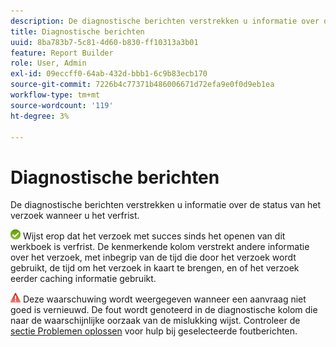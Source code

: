 ```yaml
---
description: De diagnostische berichten verstrekken u informatie over de status van het verzoek wanneer u het verfrist.
title: Diagnostische berichten
uuid: 8ba783b7-5c81-4d60-b830-ff10313a3b01
feature: Report Builder
role: User, Admin
exl-id: 09eccff0-64ab-432d-bbb1-6c9b83ecb170
source-git-commit: 7226b4c77371b486006671d72efa9e0f0d9eb1ea
workflow-type: tm+mt
source-wordcount: '119'
ht-degree: 3%

---
```


# Diagnostische berichten

De diagnostische berichten verstrekken u informatie over de status van het verzoek wanneer u het verfrist.

![icon_notice_success.gif](assets/icon_notice_success.gif) Wijst erop dat het verzoek met succes sinds het openen van dit werkboek is verfrist. De kenmerkende kolom verstrekt andere informatie over het verzoek, met inbegrip van de tijd die door het verzoek wordt gebruikt, de tijd om het verzoek in kaart te brengen, en of het verzoek eerder caching informatie gebruikt.

![icon_notice_warn.gif](assets/icon_notice_warn.gif) Deze waarschuwing wordt weergegeven wanneer een aanvraag niet goed is vernieuwd. De fout wordt genoteerd in de diagnostische kolom die naar de waarschijnlijke oorzaak van de mislukking wijst. Controleer de [sectie Problemen oplossen](/help/analyze/report-builder/troubleshoot.md) voor hulp bij geselecteerde foutberichten.

